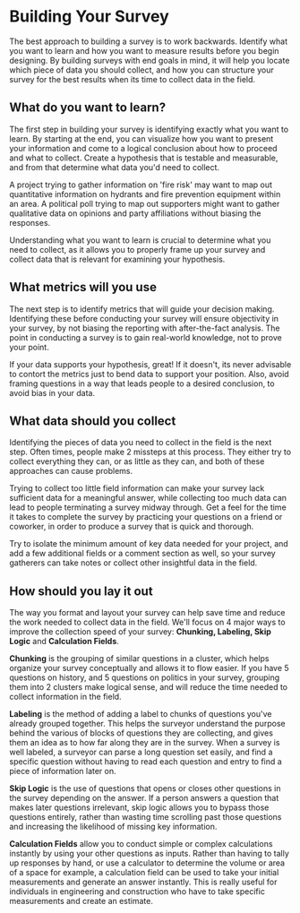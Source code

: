 # Building Your Survey

The best approach to building a survey is to work backwards. Identify what you want to learn and how you want to measure results before you begin designing. By building surveys with end goals in mind, it will help you locate which piece of data you should collect, and how you can structure your survey for the best results when its time to collect data in the field.

## What do you want to learn? <!--I think h2's are automatically 'bolded'-->

The first step in building your survey is identifying exactly what you want to learn. By starting at the end, you can visualize how you want to present your information and come to a logical conclusion about how to proceed and what to collect. Create a hypothesis that is testable and measurable, and from that determine what data you'd need to collect.

A project trying to gather information on 'fire risk' may want to map out quantitative information on hydrants and fire prevention equipment within an area. A political poll trying to map out supporters might want to gather qualitative data on opinions and party affiliations without biasing the responses.

Understanding what you want to learn is crucial to determine what you need to collect, as it allows you to properly frame up your survey and collect data that is relevant for examining your hypothesis.

## What metrics will you use

The next step is to identify metrics that will guide your decision making. Identifying these before conducting your survey will ensure objectivity in your survey, by not biasing the reporting with after-the-fact analysis. The point in conducting a survey is to gain real-world knowledge, not to prove your point.

If your data supports your hypothesis, great! If it doesn't, its never advisable to contort the metrics just to bend data to support your position. Also, avoid framing questions in a way that leads people to a desired conclusion, to avoid bias in your data.

## What data should you collect

Identifying the pieces of data you need to collect in the field is the next step. Often times, people make 2 missteps at this process. They either try to collect everything they can, or as little as they can, and both of these approaches can cause problems.

Trying to collect too little field information can make your survey lack sufficient data for a meaningful answer, while collecting too much data can lead to people terminating a survey midway through. Get a feel for the time it takes to complete the survey by practicing your questions on a friend or coworker, in order to produce a survey that is quick and thorough.

Try to isolate the minimum amount of key data needed for your project, and add a few additional fields or a comment section as well, so your survey gatherers can take notes or collect other insightful data in the field.

## How should you lay it out

The way you format and layout your survey can help save time and reduce the work needed to collect data in the field. We'll focus on 4 major ways to improve the collection speed of your survey: **Chunking, Labeling, Skip Logic** and **Calculation Fields**.

**Chunking** is the grouping of similar questions in a cluster, which helps organize your survey conceptually and allows it to flow easier. If you have 5 questions on history, and 5 questions on politics in your survey, grouping them into 2 clusters make logical sense, and will reduce the time needed to collect information in the field.

**Labeling** is the method of adding a label to chunks of questions you've already grouped together. This helps the surveyor understand the purpose behind the various of blocks of questions they are collecting, and gives them an idea as to how far along they are in the survey. When a survey is well labeled, a surveyor can parse a long question set easily, and find a specific question without having to read each question and entry to find a piece of information later on.

**Skip Logic** is the use of questions that opens or closes other questions in the survey depending on the answer. If a person answers a question that makes later questions irrelevant, skip logic allows you to bypass those questions entirely, rather than wasting time scrolling past those questions and increasing the likelihood of missing key information.

**Calculation Fields** allow you to conduct simple or complex calculations instantly by using your other questions as inputs. Rather than having to tally up responses by hand, or use a calculator to determine the volume or area of a space for example, a calculation field can be used to take your initial measurements and generate an answer instantly. This is really useful for individuals in engineering and construction who have to take specific measurements and create an estimate.
